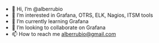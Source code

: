 - 👋 Hi, I’m @alberrubio
- 👀 I’m interested in Grafana, OTRS, ELK, Nagios, ITSM tools
- 🌱 I’m currently learning Grafana
- 💞️ I’m looking to collaborate on Grafana
- 📫 How to reach me alberrubio@gmail.com

<!---
alberrubio/alberrubio is a ✨ special ✨ repository because its `README.md` (this file) appears on your GitHub profile.
You can click the Preview link to take a look at your changes.
--->
